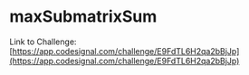 # maxSubmatrixSum

Link to Challenge: [https://app.codesignal.com/challenge/E9FdTL6H2qa2bBjJp](https://app.codesignal.com/challenge/E9FdTL6H2qa2bBjJp)
